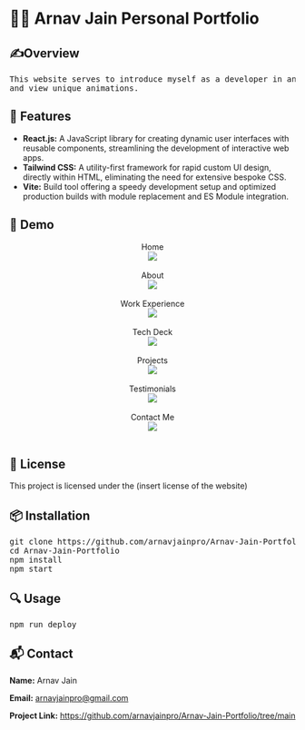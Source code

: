<h1>👨‍💻 Arnav Jain Personal Portfolio</h1>

<h2>✍️Overview</h2>
<pre class="code-block">
This website serves to introduce myself as a developer in an engaging way where the viewer can play around with 3d models 
and view unique animations.
</pre>

<h2>🌟 Features</h2>
<ul class="feature-list">
    <li><strong>React.js:</strong> A JavaScript library for creating dynamic user interfaces with reusable components, streamlining the development of interactive web apps.</li>
    <li><strong>Tailwind CSS:</strong> A utility-first framework for rapid custom UI design, directly within HTML, eliminating the need for extensive bespoke CSS.</li>
    <li><strong>Vite:</strong> Build tool offering a speedy development setup and optimized production builds with module replacement and ES Module integration.</li>
</ul>

<h2>🎥 Demo</h2>
<p>
    <p align="center">
Home <br/>
<img src="https://i.imgur.com/PsfW92C.png"/>
<br />
<br />
About <br/>
<img src="https://i.imgur.com/0TLWwsK.png"/>
<br />
<br />
Work Experience <br/>
<img src="https://i.imgur.com/njrP97x.png"/>
<br />
<br />
Tech Deck <br/>
<img src="https://i.imgur.com/HwfwgVk.png"/>
<br />
<br />
Projects <br/>
<img src="https://i.imgur.com/vz2jIhN.png"/>
<br />
<br />
Testimonials <br/>
<img src="https://i.imgur.com/ByXpBCS.png"/>
<br />
<br />
Contact Me <br/>
<img src="https://i.imgur.com/NY7C9Id.png"/>
<br />
<br />

<h2>📄 License</h2>
<p>
    This project is licensed under the (insert license of the website)
</p>

<h2>📦 Installation</h2>
<pre class="code-block">
git clone https://github.com/arnavjainpro/Arnav-Jain-Portfolio.git
cd Arnav-Jain-Portfolio
npm install
npm start
</pre>

<h2>🔍 Usage</h2>
<pre class="code-block">
npm run deploy
</pre>

<h2>📬 Contact</h2>
<div class="contact-info">
    <p><strong>Name:</strong> Arnav Jain</p>
    <p><strong>Email:</strong> <a href="mailto:your.email@example.com">arnavjainpro@gmail.com</a></p>
    <p><strong>Project Link:</strong> <a href="https://github.com/yourusername/yourprojectname">https://github.com/arnavjainpro/Arnav-Jain-Portfolio/tree/main</a></p>
</div>
